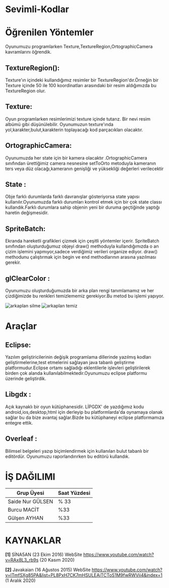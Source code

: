 # Sevimli-Kodlar

# Öğrenilen Yöntemler
Oyunumuzu programlarken Texture,TextureRegion,OrtographicCamera kavramlarını öğrendik.
## TextureRegion():
Texture'ın içindeki kullandığımız resimler bir TextureRegion'dır.Örneğin bir Texture içinde 50 ile 100 koordinatları arasındaki bir resim aldığımızda bu TextureRegion olur.
## Texture:
Oyun programlarken resimlerimizi texture içinde tutarız. Bir nevi resim albümü gibi düşünülebilir. Oyunumuzun texture'ında yol,karakter,bulut,karakterin toplayacağı kod parçacıkları olacaktır.

## OrtographicCamera:

Oyunumuzda  her state için bir kamera olacaktır .OrtographicCamera sınıfından ürettiğimiz  camera nesnesine setToOrto metoduyla kameranın ters veya düz olacağı,kameranın genişliği ve yüksekliği değerleri verilecektir

## State :
Obje farklı durumlarda farklı davranışlar gösteriyorsa state yapısı kullanılır.Oyunumuzda farklı durumları kontrol etmek için bir çok state classı kullandık.Farklı durumlara sahip objenin yeni bir duruma geçtiğinde yaptığı haretin değişmesidir.
## SpriteBatch:
Ekranda hareketli grafikleri çizmek için çeşitli yöntemler içerir. SpriteBatch sınıfından oluşturduğumuz objeyi draw() methoduyla kullandığımızda o an çizim işlemini yapmıyor,sadece verdiğimiz verileri organize ediyor. draw() methodunu çalıştırmak için begin ve end methodlarının arasına yazılması gerekir. 


## glClearColor : 
Oyunumuzu oluşturduğumuzda bir arka plan rengi tanımlamamız ve her çizdiğimizde bu renkleri temizlememiz gerekiyor.Bu metod bu işlemi yapıyor.

![arkaplan silme](https://1.bp.blogspot.com/-mpr3ty4vU_A/X_DrkSD804I/AAAAAAAAAhQ/7HY1gOX6xlQNRaZDuKkLORNMAGFLY6oyQCLcBGAsYHQ/s560/pis%2Bhali.JPG)
![arkaplan temiz](https://1.bp.blogspot.com/-Syow_vFXLPE/X_Drkf02JcI/AAAAAAAAAhM/1dGp9IiPT4sjjkpNxtTrEx4algBEYWF4QCLcBGAsYHQ/s500/temiz%2Bhali.JPG)


#  Araçlar
## Eclipse:
Yazılım geliştiricilerinin değişik programlama dillerinde yazılmış kodları geliştirmelerine,test etmelerini sağlayan java tabanlı geliştirme platformudur.Eclipse ortamı sağladığı eklentilerle işlevleri geliştirilerek birden çok alanda kullanılabilmektedir.Oyunumuzu eclipse platformu üzerinde geliştirdik.
##  Libgdx :
Açık kaynaklı bir oyun kütüphanesidir. LİPGDX' de yazdığımız kodu android,ios,desktop,html için derleyip bu platformlarda'da oynamaya olanak sağlar bu da bize avantaj sağlar.Bizde bu kütüphaneyi eclipse platformamıza entegre ettik.

##  Overleaf :
Bilimsel belgeleri yazıp biçimlendirmek için kullanılan bulut tabanlı bir editördür. Oyunumuzu raporlandırırken  bu editörü kullandık.

# İŞ DAĞILIMI

|Grup Üyesi   	| Saat Yüzdesi   	|     	
|---	|---	|	
|   Saide  Nur GÜLSEN	|  % 33	|   	  	
|Burcu MACİT	|%33	|   	
 |   Gülşen AYHAN	 | 	%33	|
 
 # KAYNAKLAR
 **[1]** SİNA5AN (23 Ekim 2016)  WebSite https://www.youtube.com/watch?v=RAx8L3_rb9s (20 Kasım 2020)
 
 **[2]** Javakaian (16 Ağustos 2015) WebSite https://www.youtube.com/watch?v=lTmfSXg85PA&list=PL8PxH7CK7mHSULEAiTCToS1M9fwRWVii4&index=1 (1 Aralık 2020)


